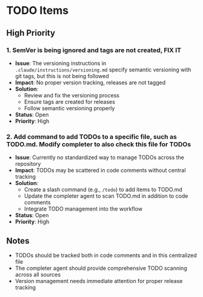 # TODO Items

## High Priority

### 1. SemVer is being ignored and tags are not created, FIX IT
- **Issue**: The versioning instructions in `.claude/instructions/versioning.md` specify semantic versioning with git tags, but this is not being followed
- **Impact**: No proper version tracking, releases are not tagged
- **Solution**: 
  - Review and fix the versioning process
  - Ensure tags are created for releases
  - Follow semantic versioning properly
- **Status**: Open
- **Priority**: High

### 2. Add command to add TODOs to a specific file, such as TODO.md. Modify completer to also check this file for TODOs
- **Issue**: Currently no standardized way to manage TODOs across the repository
- **Impact**: TODOs may be scattered in code comments without central tracking
- **Solution**:
  - Create a slash command (e.g., `/todo`) to add items to TODO.md
  - Update the completer agent to scan TODO.md in addition to code comments
  - Integrate TODO management into the workflow
- **Status**: Open
- **Priority**: High

## Notes
- TODOs should be tracked both in code comments and in this centralized file
- The completer agent should provide comprehensive TODO scanning across all sources
- Version management needs immediate attention for proper release tracking